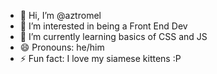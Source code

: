 - 👋 Hi, I’m @aztromel
- 👀 I’m interested in being a Front End Dev
- 🌱 I’m currently learning basics of CSS and JS
- 😄 Pronouns: he/him
- ⚡ Fun fact: I love my siamese kittens :P

<!---
aztromel/aztromel is a ✨ special ✨ repository because its `README.md` (this file) appears on your GitHub profile.
You can click the Preview link to take a look at your changes.
--->
